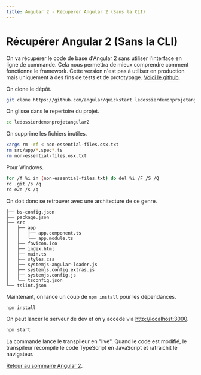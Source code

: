 ```yaml
---
title: Angular 2 - Récupérer Angular 2 (Sans la CLI)
---
```


# Récupérer Angular 2 (Sans la CLI)

On va récupérer le code de base d'Angular 2 sans utiliser l'interface en ligne de commande. Cela nous permettra de mieux comprendre comment fonctionne le framework. Cette version n'est pas à utiliser en production mais uniquement à des fins de tests et de prototypage. <a href="https://github.com/angular/quickstart" target="_blank">Voici le github</a>.

On clone le dépôt.

```bash
git clone https://github.com/angular/quickstart ledossierdemonprojetangular2
```

On glisse dans le repertoire du projet.

```bash
cd ledossierdemonprojetangular2
```

On supprime les fichiers inutiles.

```bash
xargs rm -rf < non-essential-files.osx.txt
rm src/app/*.spec*.ts
rm non-essential-files.osx.txt
```

Pour Windows.

```bash
for /f %i in (non-essential-files.txt) do del %i /F /S /Q
rd .git /s /q
rd e2e /s /q
```

On doit donc se retrouver avec une architecture de ce genre.

```
├── bs-config.json
├── package.json
├── src
│   ├── app
│   │   ├── app.component.ts
│   │   └── app.module.ts
│   ├── favicon.ico
│   ├── index.html
│   ├── main.ts
│   ├── styles.css
│   ├── systemjs-angular-loader.js
│   ├── systemjs.config.extras.js
│   ├── systemjs.config.js
│   └── tsconfig.json
└── tslint.json
```

Maintenant, on lance un coup de ```npm install``` pour les dépendances.

```bash
npm install
```

On peut lancer le serveur de dev et on y accède via <a href="http://localhost:3000" target="_blank">http://localhost:3000</a>.

```bash
npm start
```

La commande lance le transpileur en "live". Quand le code est modifié, le transpileur recompile le code TypeScript en JavaScript et rafraichit le navigateur.

[Retour au sommaire Angular 2](../angular2).
